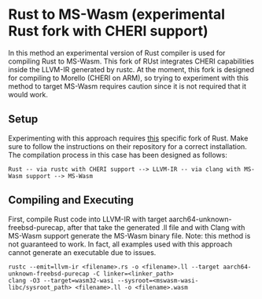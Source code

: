 # Rust to MS-Wasm (experimental Rust fork with CHERI support)

In this method an experimental version of Rust compiler is used for compiling Rust to MS-Wasm. This fork of RUst integrates CHERI capabilities inside the LLVM-IR generated by rustc. At the moment, this fork is designed for compiling to Morello (CHERI on ARM), so trying to experiment with this method to target MS-Wasm requires caution since it is not required that it would work.

## Setup

Experimenting with this approach requires [this](https://github.com/kent-weak-memory/rust) specific fork of Rust. Make sure to follow the instructions on their repository for a correct installation. The compilation process in this case has been designed as follows:

```
Rust -- via rustc with CHERI support --> LLVM-IR -- via clang with MS-Wasm support --> MS-Wasm
```

## Compiling and Executing

First, compile Rust code into LLVM-IR with target aarch64-unknown-freebsd-purecap, after that take the generated .ll file and with Clang with MS-Wasm support generate the MS-Wasm binary file. Note: this method is not guaranteed to work. In fact, all examples used with this approach cannot generate an executable due to issues.

```
rustc --emit=llvm-ir <filename>.rs -o <filename>.ll --target aarch64-unknown-freebsd-purecap -C linker=<linker_path>
clang -O3 --target=wasm32-wasi --sysroot=<mswasm-wasi-libc/sysroot_path> <filename>.ll -o <filename>.wasm
```
